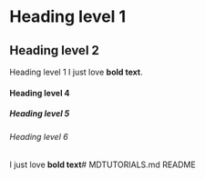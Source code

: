 # Heading level 1
## Heading level 2 
Heading level 1
I just love **bold text**.
#### Heading level 4
##### Heading level 5
###### Heading level 6
I just love **bold text**# MDTUTORIALS.md
README
